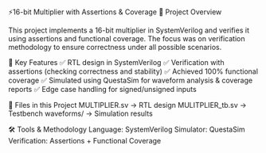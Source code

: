 ⚡16-bit Multiplier with Assertions & Coverage
📌 Project Overview

This project implements a 16-bit multiplier in SystemVerilog and verifies it using assertions and functional coverage.
The focus was on verification methodology to ensure correctness under all possible scenarios.

🎯 Key Features
✅ RTL design in SystemVerilog
✅ Verification with assertions (checking correctness and stability)
✅ Achieved 100% functional coverage 
✅ Simulated using QuestaSim for waveform analysis & coverage reports
✅ Edge case handling for signed/unsigned inputs

📂 Files in this Project
MULTIPLIER.sv → RTL design
MULITPLIER_tb.sv → Testbench
waveforms/ → Simulation results

🛠️ Tools & Methodology
Language: SystemVerilog
Simulator: QuestaSim
Verification: Assertions + Functional Coverage
